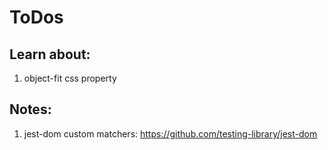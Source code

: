 # ToDos 
## Learn about:
1. object-fit css property




## Notes:
1. jest-dom custom matchers: https://github.com/testing-library/jest-dom
